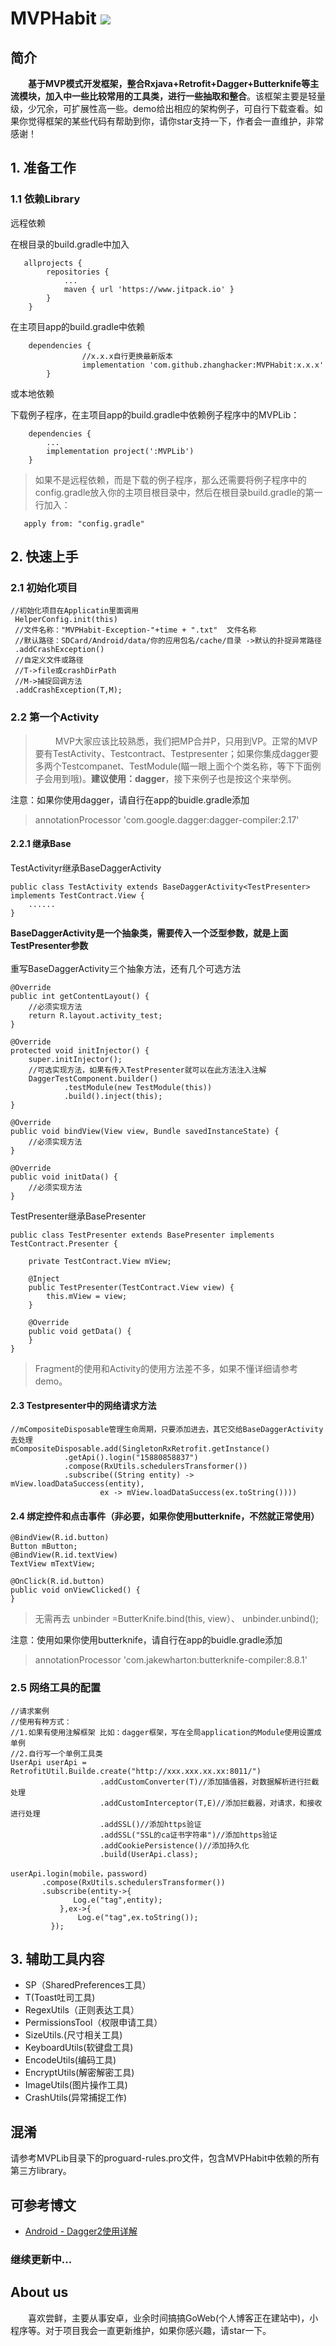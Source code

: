 # MVPHabit [![](https://www.jitpack.io/v/zhanghacker/HelperHabit.svg)](https://www.jitpack.io/#zhanghacker/HelperHabit)

## 简介
&emsp;&emsp;**基于MVP模式开发框架，整合Rxjava+Retrofit+Dagger+Butterknife等主流模块，加入中一些比较常用的工具类，进行一些抽取和整合**。该框架主要是轻量级，少冗余，可扩展性高一些。demo给出相应的架构例子，可自行下载查看。如果你觉得框架的某些代码有帮助到你，请你star支持一下，作者会一直维护，非常感谢！

## 1. 准备工作
### 1.1 依赖Library
远程依赖

在根目录的build.gradle中加入

       allprojects {
            repositories {
                ...
                maven { url 'https://www.jitpack.io' }
            }
        } 
在主项目app的build.gradle中依赖
    
        dependencies {
                    //x.x.x自行更换最新版本
        	        implementation 'com.github.zhanghacker:MVPHabit:x.x.x'
        	}
或本地依赖

下载例子程序，在主项目app的build.gradle中依赖例子程序中的MVPLib：

        dependencies {	
            ...
            implementation project(':MVPLib')
        }
>如果不是远程依赖，而是下载的例子程序，那么还需要将例子程序中的config.gradle放入你的主项目根目录中，然后在根目录build.gradle的第一行加入：

       apply from: "config.gradle" 
## 2. 快速上手

### 2.1 初始化项目
	//初始化项目在Applicatin里面调用
	 HelperConfig.init(this)
	 //文件名称："MVPHabit-Exception-"+time + ".txt"  文件名称
     //默认路径：SDCard/Android/data/你的应用包名/cache/目录 ->默认的扑捉异常路径
	 .addCrashException()
	 //自定义文件或路径
	 //T->file或crashDirPath
	 //M->捕捉回调方法
	 .addCrashException(T,M);
### 2.2 第一个Activity
>&emsp;&emsp; MVP大家应该比较熟悉，我们把MP合并P，只用到VP。正常的MVP要有TestActivity、Testcontract、Testpresenter；如果你集成dagger要多两个Testcompanet、TestModule(瞄一眼上面个个类名称，等下下面例子会用到哦)。**建议使用：dagger**，接下来例子也是按这个来举例。</br>

注意：如果你使用dagger，请自行在app的buidle.gradle添加
>annotationProcessor 'com.google.dagger:dagger-compiler:2.17'
#### 2.2.1 继承Base
TestActivityr继承BaseDaggerActivity</br>

	public class TestActivity extends BaseDaggerActivity<TestPresenter> implements TestContract.View {
		......
	}

**BaseDaggerActivity是一个抽象类，需要传入一个泛型参数，就是上面TestPresenter参数**</br></br>
重写BaseDaggerActivity三个抽象方法，还有几个可选方法

	@Override
    public int getContentLayout() {
		//必须实现方法
        return R.layout.activity_test;
    }

    @Override
    protected void initInjector() {
        super.initInjector();
		//可选实现方法，如果有传入TestPresenter就可以在此方法注入注解
        DaggerTestComponent.builder()
                .testModule(new TestModule(this))
                .build().inject(this);
    }

    @Override
    public void bindView(View view, Bundle savedInstanceState) {
		//必须实现方法
    }

    @Override
    public void initData() {
		//必须实现方法
    }
TestPresenter继承BasePresenter</br>

	public class TestPresenter extends BasePresenter implements TestContract.Presenter {

    	private TestContract.View mView;

    	@Inject
    	public TestPresenter(TestContract.View view) {
        	this.mView = view;
    	}

    	@Override
    	public void getData() {
    	}
	}
>Fragment的使用和Activity的使用方法差不多，如果不懂详细请参考demo。
#### 2.3 Testpresenter中的网络请求方法
	//mCompositeDisposable管理生命周期，只要添加进去，其它交给BaseDaggerActivity去处理
    mCompositeDisposable.add(SingletonRxRetrofit.getInstance()
                .getApi().login("15880858837")
                .compose(RxUtils.schedulersTransformer())
                .subscribe((String entity) -> mView.loadDataSuccess(entity),
                        ex -> mView.loadDataSuccess(ex.toString())))
#### 2.4 绑定控件和点击事件（非必要，如果你使用butterknife，不然就正常使用）

	@BindView(R.id.button)
    Button mButton;
    @BindView(R.id.textView)
    TextView mTextView;

	@OnClick(R.id.button)
    public void onViewClicked() {
    }
>无需再去 unbinder =ButterKnife.bind(this, view）、 unbinder.unbind();

注意：使用如果你使用butterknife，请自行在app的buidle.gradle添加
>annotationProcessor 'com.jakewharton:butterknife-compiler:8.8.1'
### 2.5 网络工具的配置
	//请求案例
	//使用有种方式：
	//1.如果有使用注解框架 比如：dagger框架，写在全局application的Module使用设置成单例
	//2.自行写一个单例工具类
	UserApi userApi = RetrofitUtil.Builde.create("http://xxx.xxx.xx.xx:8011/")
						.addCustomConverter(T)//添加插值器，对数据解析进行拦截处理
                        .addCustomInterceptor(T,E)//添加拦截器，对请求，和接收进行处理
                        .addSSL()//添加https验证
                        .addSSL("SSL的ca证书字符串")//添加https验证
                        .addCookiePersistence()//添加持久化
                        .build(UserApi.class);
            
    userApi.login(mobile，password)
           .compose(RxUtils.schedulersTransformer())
           .subscribe(entity->{
                  Log.e("tag",entity);
               },ex->{
                   Log.e("tag",ex.toString());
             });

## 3. 辅助工具内容
* SP（SharedPreferences工具）
* T(Toast吐司工具)
* RegexUtils（正则表达工具）
* PermissionsTool（权限申请工具）
* SizeUtils.(尺寸相关工具)
* KeyboardUtils(软键盘工具)
* EncodeUtils(编码工具)
* EncryptUtils(解密解密工具)
* ImageUtils(图片操作工具)
* CrashUtils(异常捕捉工作)
## 混淆
请参考MVPLib目录下的proguard-rules.pro文件，包含MVPHabit中依赖的所有第三方library。

## 可参考博文
* [Android - Dagger2使用详解](https://www.jianshu.com/p/2cd491f0da01)

### 继续更新中...



## About us
&emsp;&emsp;喜欢尝鲜，主要从事安卓，业余时间搞搞GoWeb(个人博客正在建站中)，小程序等。对于项目我会一直更新维护，如果你感兴趣，请star一下。

</br>
</br>


